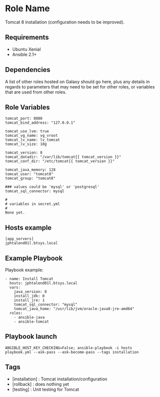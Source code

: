 Role Name
=========

Tomcat 8 installation (configuration needs to be improved).

Requirements
------------

- Ubuntu Xenial
- Ansible 2.1+

Dependencies
------------

A list of other roles hosted on Galaxy should go here, plus any details in regards to parameters that may need to be set for other roles, or variables that are used from other roles.

Role Variables
--------------

    tomcat_port: 8080
    tomcat_bind_address: "127.0.0.1"

    tomcat_use_lvm: true
    tomcat_vg_name: vg_vroot
    tomcat_lv_name: lv_tomcat
    tomcat_lv_size: 10g

    tomcat_version: 8
    tomcat_datadir: "/var/lib/tomcat{{ tomcat_version }}"
    tomcat_conf_dir: "/etc/tomcat{{ tomcat_version }}"

    tomcat_java_memory: 128
    tomcat_user: "tomcat8"
    tomcat_group: "tomcat8"

    ### values could be 'mysql' or 'postgresql'
    tomcat_sql_connector: mysql

    #
    # variables in secret.yml
    #
    None yet.



Hosts example
------------

    [app_servers]
    jphtalend01l.btsys.local


Example Playbook
----------------

Playbook example:

    - name: Install Tomcat
      hosts: jphtalend01l.btsys.local
      vars:
        java_version: 8
        install_jdk: 0
        install_jre: 1
        tomcat_sql_connector: "mysql"
        tomcat_java_home: "/usr/lib/jvm/oracle-java8-jre-amd64"
      roles:
        - ansible-java
        - ansible-tomcat



Playbook launch
---------------

    ANSIBLE_HOST_KEY_CHECKING=False; ansible-playbook -i hosts playbook.yml --ask-pass --ask-become-pass --tags installation

Tags
----

- [installation] : Tomcat installation/configuration
- [rollback] : does nothing yet
- [testing] : Unit testing for Tomcat

